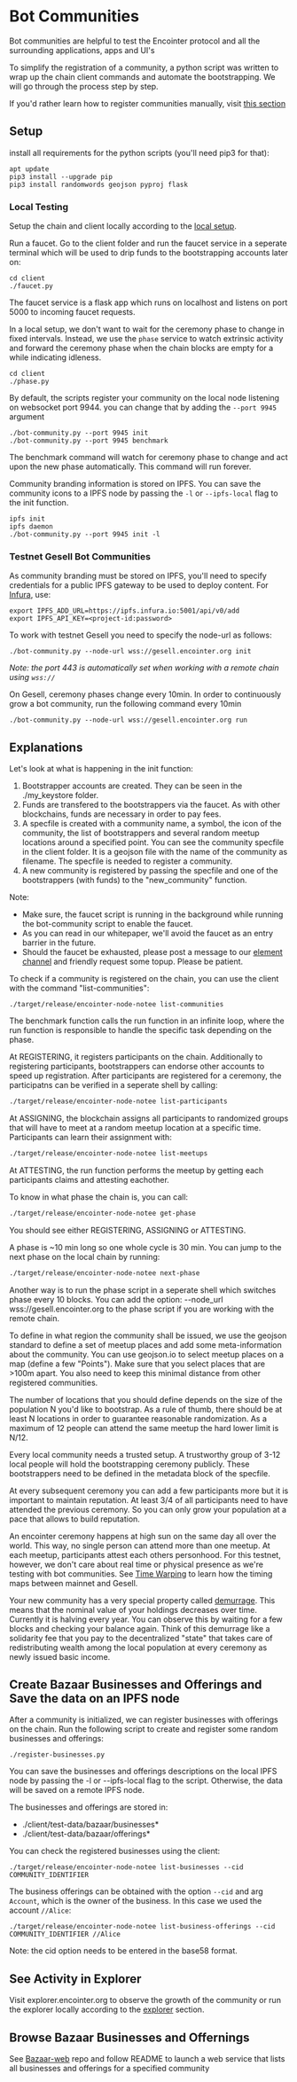# Bot Communities

Bot communities are helpful to test the Encointer protocol and all the surrounding applications, apps and UI's

To simplify the registration of a community, a python script was written to wrap up the chain client commands and automate the bootstrapping.
We will go through the process step by step.

If you'd rather learn how to register communities manually, visit [this section](#how-to-register-an-encointer-community-manually)

## Setup

install all requirements for the python scripts (you'll need pip3 for that):
```console
apt update
pip3 install --upgrade pip
pip3 install randomwords geojson pyproj flask
```

### Local Testing

Setup the chain and client locally according to the [local setup](developers-notee-local-setup.md). 

Run a faucet. Go to the client folder and run the faucet service in a seperate terminal which will be used to drip funds to the bootstrapping accounts later on:

```console
cd client
./faucet.py
```
The faucet service is a flask app which runs on localhost and listens on port 5000 to incoming faucet requests.

In a local setup, we don't want to wait for the ceremony phase to change in fixed intervals. Instead, we use the `phase` service to watch extrinsic activity and forward the ceremony phase when the chain blocks are empty for a while indicating idleness.

```console
cd client
./phase.py
```

By default, the scripts register your community on the local node listening on websocket port 9944. you can change that by adding the `--port 9945` argument
```
./bot-community.py --port 9945 init
./bot-community.py --port 9945 benchmark
``` 
The benchmark command will watch for ceremony phase to change and act upon the new phase automatically. This command will run forever.

Community branding information is stored on IPFS. You can save the community icons to a IPFS node by passing the `-l` or `--ipfs-local` flag to the init function.

```
ipfs init
ipfs daemon
./bot-community.py --port 9945 init -l
```
### Testnet Gesell Bot Communities

As community branding must be stored on IPFS, you'll need to specify credentials for a public IPFS gateway to be used to deploy content. For [Infura](https://infura.io), use:

```
export IPFS_ADD_URL=https://ipfs.infura.io:5001/api/v0/add
export IPFS_API_KEY=<project-id:password>
```

To work with testnet Gesell you need to specify the node-url as follows:
```
./bot-community.py --node-url wss://gesell.encointer.org init
``` 
*Note: the port 443 is automatically set when working with a remote chain using `wss://`*

On Gesell, ceremony phases change every 10min. In order to continuously grow a bot community, 
run the following command every 10min

```
./bot-community.py --node-url wss://gesell.encointer.org run
```

## Explanations

Let's look at what is happening in the init function:

1. Bootstrapper accounts are created. They can be seen in the ./my_keystore folder.
2. Funds are transfered to the bootstrappers via the faucet. As with other blockchains, funds are necessary in order to pay fees.
3. A specfile is created with a community name, a symbol, the icon of the community, the list of bootstrappers and several random meetup locations around a specified point.
   You can see the community specfile in the client folder. It is a geojson file with the name of the community as filename.
   The specfile is needed to register a community.
4. A new community is registered by passing the specfile and one of the bootstrappers (with funds) to the "new_community" function.

Note:
- Make sure, the faucet script is running in the background while running the bot-community script to enable the faucet.
- As you can read in our whitepaper, we'll avoid the faucet as an entry barrier in the future.
- Should the faucet be exhausted, please post a message to our [element channel](https://app.element.io/#/room/#encointer:matrix.org) and friendly request some topup. Please be patient.

To check if a community is registered on the chain, you can use the client with the command "list-communities":

```console
./target/release/encointer-node-notee list-communities
```

The benchmark function calls the run function in an infinite loop, where the run function is responsible to handle the specific task depending on the phase.

At REGISTERING, it registers participants on the chain.
Additionally to registering participants, bootstrappers can endorse other accounts to speed up registration.
After participants are registered for a ceremony, the participatns can be verified in a seperate shell by calling:
```bash
./target/release/encointer-node-notee list-participants
```
At ASSIGNING, the blockchain assigns all participants to randomized groups that will have to meet at a random meetup location at a specific time.
Participants can learn their assignment with:
```bash
./target/release/encointer-node-notee list-meetups
```
At ATTESTING, the run function performs the meetup by getting each participants claims and attesting eachother.

To know in what phase the chain is, you can call:
```bash
./target/release/encointer-node-notee get-phase
```
You should see either REGISTERING, ASSIGNING or ATTESTING.

A phase is ~10 min long so one whole cycle is 30 min. You can jump to the next phase on the local chain by running:
```bash
./target/release/encointer-node-notee next-phase
```
Another way is to run the phase script in a seperate shell which switches phase every 10 blocks. You can add the option: --node_url wss://gesell.encointer.org to the phase script if you are working with the remote chain.

To define in what region the community shall be issued, we use the geojson standard to define a set of meetup places and add some meta-information about the community. You can use geojson.io to select meetup places on a map (define a few "Points"). Make sure that you select places that are >100m apart. You also need to keep this minimal distance from other registered communities.

The number of locations that you should define depends on the size of the population N you'd like to bootstrap. As a rule of thumb, there should be at least N locations in order to guarantee reasonable randomization. As a maximum of 12 people can attend the same meetup the hard lower limit is N/12.

Every local community needs a trusted setup. A trustworthy group of 3-12 local people will hold the bootstrapping ceremony publicly. These bootstrappers need to be defined in the metadata block of the specfile.

At every subsequent ceremony you can add a few participants more but it is important to maintain reputation. At least 3/4 of all participants need to have attended the previous ceremony. So you can only grow your population at a pace that allows to build reputation.

An encointer ceremony happens at high sun on the same day all over the world. This way, no single person can attend more than one meetup. At each meetup, participants attest each others personhood. For this testnet, however, we don't care about real time or physical presence as we're testing with bot communities. See [Time Warping](./deployments.md#time-warping-for-testnets) to learn how the timing maps between mainnet and Gesell.

Your new community has a very special property called [demurrage](./economics-demurrage.md). This means that the nominal value of your holdings decreases over time. Currently it is halving every year. You can observe this by waiting for a few blocks and checking your balance again. Think of this demurrage like a solidarity fee that you pay to the decentralized "state" that takes care of redistributing wealth among the local population at every ceremony as newly issued basic income.


## Create Bazaar Businesses and Offerings and Save the data on an IPFS node

After a community is initialized, we can register businesses with offerings on the chain. Run the following script to create and register some random businesses and offerings:
```console
./register-businesses.py 
```
You can save the businesses and offerings descriptions on the local IPFS node by passing the -l or --ipfs-local flag to the script. Otherwise, the data will be saved on a remote IPFS node.

The businesses and offerings are stored in: 
* ./client/test-data/bazaar/businesses* 
* ./client/test-data/bazaar/offerings*

You can check the registered businesses using the client:

```console
./target/release/encointer-node-notee list-businesses --cid COMMUNITY_IDENTIFIER 
```

The business offerings can be obtained with the option `--cid` and arg `Account`, which is the owner of the business. In this case we used the account `//Alice`:

```console
./target/release/encointer-node-notee list-business-offerings --cid COMMUNITY_IDENTIFIER //Alice
```
Note: the cid option needs to be entered in the base58 format. </br>

## See Activity in Explorer

Visit explorer.encointer.org to observe the growth of the community or run the explorer locally according to the [explorer](./explorer) section.

## Browse Bazaar Businesses and Offernings 

See [Bazaar-web](https://github.com/encointer/bazaar-web) repo and follow README to launch a web service that lists all businesses and offerings for a specified community
